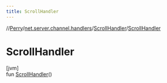 ```yaml
---
title: ScrollHandler
---
```

//[Perry](../../../index.html)/[net.server.channel.handlers](../index.html)/[ScrollHandler](index.html)/[ScrollHandler](-scroll-handler.html)



# ScrollHandler



[jvm]\
fun [ScrollHandler](-scroll-handler.html)()





